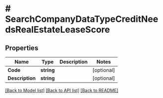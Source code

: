 # # SearchCompanyDataTypeCreditNeedsRealEstateLeaseScore


## Properties 


Name | Type | Description | Notes
------------ | ------------- | ------------- | -------------
**Code**| **string** |   | [optional]
**Description**| **string** |   | [optional]


[[Back to Model list]](../../README.md#models) [[Back to API list]](../../README.md#endpoints) [[Back to README]](../../README.md)

